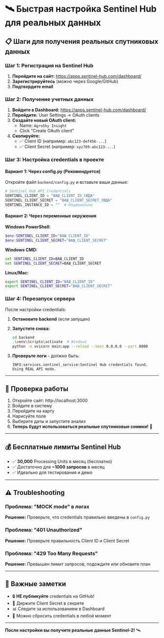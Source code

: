 # 🛰️ Быстрая настройка Sentinel Hub для реальных данных

## 📋 Шаги для получения реальных спутниковых данных

### Шаг 1: Регистрация на Sentinel Hub

1. **Перейдите на сайт:** https://apps.sentinel-hub.com/dashboard/
2. **Зарегистрируйтесь** (можно через Google/GitHub)
3. **Подтвердите email**

### Шаг 2: Получение учетных данных

1. **Войдите в Dashboard:** https://apps.sentinel-hub.com/dashboard/
2. **Перейдите:** User Settings → OAuth clients
3. **Создайте новый OAuth client:**
   - Name: `AgroSky Insight`
   - Click "Create OAuth client"
4. **Скопируйте:**
   - ✅ Client ID (например: `abc123-def456-...`)
   - ✅ Client Secret (например: `xyz789-abc123-...`)

### Шаг 3: Настройка credentials в проекте

#### Вариант 1: Через config.py (Рекомендуется)

Откройте файл `backend/config.py` и вставьте ваши данные:

```python
# Sentinel Hub API Credentials
SENTINEL_CLIENT_ID = "ВАШ_CLIENT_ID_СЮДА"
SENTINEL_CLIENT_SECRET = "ВАШ_CLIENT_SECRET_СЮДА"
SENTINEL_INSTANCE_ID = ""  # Опционально
```

#### Вариант 2: Через переменные окружения

**Windows PowerShell:**
```powershell
$env:SENTINEL_CLIENT_ID="ВАШ_CLIENT_ID"
$env:SENTINEL_CLIENT_SECRET="ВАШ_CLIENT_SECRET"
```

**Windows CMD:**
```cmd
set SENTINEL_CLIENT_ID=ВАШ_CLIENT_ID
set SENTINEL_CLIENT_SECRET=ВАШ_CLIENT_SECRET
```

**Linux/Mac:**
```bash
export SENTINEL_CLIENT_ID="ВАШ_CLIENT_ID"
export SENTINEL_CLIENT_SECRET="ВАШ_CLIENT_SECRET"
```

### Шаг 4: Перезапуск сервера

После настройки credentials:

1. **Остановите backend** (если запущен)
2. **Запустите снова:**
   ```bash
   cd backend
   .\venv\Scripts\activate  # Windows
   python -m uvicorn main:app --reload --host 0.0.0.0 --port 8000
   ```

3. **Проверьте логи** - должно быть:
   ```
   INFO:services.sentinel_service:Sentinel Hub credentials found. Using REAL API mode.
   ```

---

## 🎯 Проверка работы

1. Откройте сайт: http://localhost:3000
2. Войдите в систему
3. Перейдите на карту
4. Нарисуйте поле
5. Выберите даты и запустите анализ
6. **Теперь будут использоваться реальные спутниковые снимки!** 🎉

---

## 💰 Бесплатные лимиты Sentinel Hub

- ✅ **30,000** Processing Units в месяц (бесплатно)
- ✅ Достаточно для **~1000 запросов** в месяц
- ✅ Идеально для тестирования и демо

---

## ⚠️ Troubleshooting

### Проблема: "MOCK mode" в логах
**Решение:** Проверьте, что credentials правильно введены в `config.py`

### Проблема: "401 Unauthorized"
**Решение:** Проверьте правильность Client ID и Client Secret

### Проблема: "429 Too Many Requests"
**Решение:** Превышен лимит запросов, подождите или обновите план

---

## 📝 Важные заметки

- 🔒 **НЕ публикуйте** credentials на GitHub!
- 🔑 Держите Client Secret в секрете
- 📊 Следите за использованием в Dashboard
- 🔄 Можно сбросить credentials в любой момент

---

**После настройки вы получите реальные данные Sentinel-2!** 🛰️


